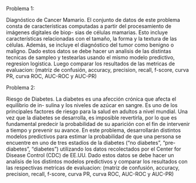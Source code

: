 Problema 1:

Diagnóstico de Cancer Mamario. El conjunto de datos de este problema consta de características computadas a partir del procesamiento de imágenes digitales de biop- sias de células mamarias. Esto incluye características relacionadas con el tamaño, la forma y la textura de las células. Además, se incluye el diagnóstico del tumor como benigno o maligno. 
Dado estos datos se debe hacer un analisis de las distintas tecnicas de sampleo y testearlas usando el mismo modelo predictivo, regresion logistica. Luego comparar los resultados de las metricas de evaluacion: (matriz de confusión, accuracy, precision, recall, f-score, curva PR, curva ROC, AUC-ROC y AUC-PR)

Problema 2: 

Riesgo de Diabetes. La diabetes es una afección crónica que afecta el equilibrio de in- sulina y los niveles de azúcar en sangre. Es uno de los principales factores de riesgo para la salud en adultos a nivel mundial. Una vez que la diabetes se desarrolla, es imposible revertirla, por lo que es fundamental predecir la probabilidad de su aparición con el fin de intervenir a tiempo y prevenir su avance. En este problema, desarrollarán distintos modelos predictivos para estimar la probabilidad de que una persona se encuentre en uno de tres estadíos de la diabetes (“no diabetes”, “pre-diabetes”, “diabetes”) utilizando los datos recolectados por el Center for Disease Control (CDC) de EE.UU.
Dado estos datos se debe hacer un analisis de los distintos modelos predictivos y comparar los resultados con las respectivas metricas de evaluacion: (matriz de confusión, accuracy, precision, recall, f-score, curva PR, curva ROC, AUC-ROC y AUC-PR)
